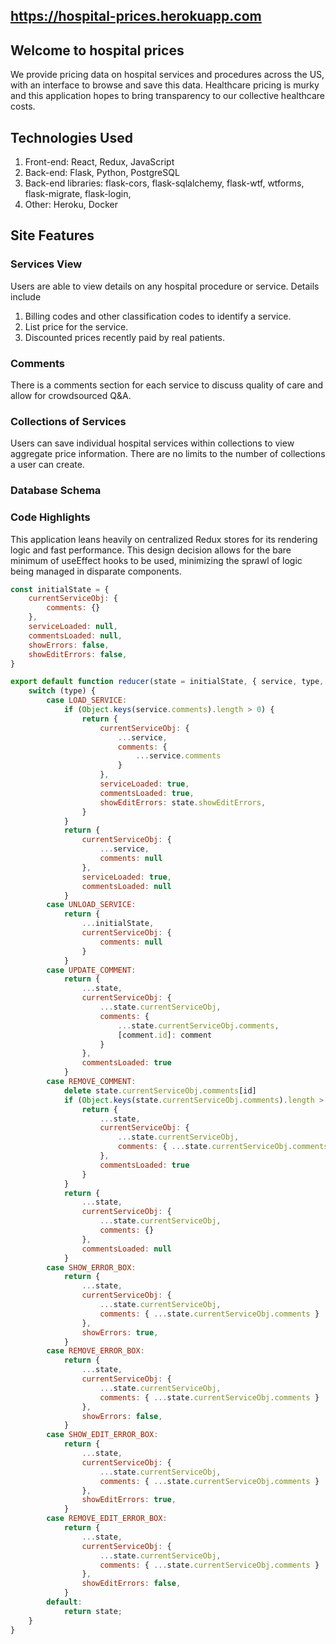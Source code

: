## https://hospital-prices.herokuapp.com

## Welcome to hospital prices

We provide pricing data on hospital services and procedures across the US, with an interface to browse and save this data. Healthcare pricing is murky and this application hopes to bring transparency to our collective healthcare costs.

## Technologies Used

1. Front-end: React, Redux, JavaScript
2. Back-end: Flask, Python, PostgreSQL
3. Back-end libraries: flask-cors, flask-sqlalchemy, flask-wtf, wtforms, flask-migrate, flask-login,
4. Other: Heroku, Docker

## Site Features

### Services View

Users are able to view details on any hospital procedure or service. Details include
1. Billing codes and other classification codes to identify a service.
2. List price for the service.
3. Discounted prices recently paid by real patients.

### Comments

There is a comments section for each service to discuss quality of care and allow for crowdsourced Q&A.

### Collections of Services

Users can save individual hospital services within collections to view aggregate price information. There are no limits to the number of collections a user can create.

### Database Schema

### Code Highlights

This application leans heavily on centralized Redux stores for its rendering logic and fast performance. This design decision allows for the bare minimum of useEffect hooks to be used, minimizing the sprawl of logic being managed in disparate components.

```js
const initialState = {
    currentServiceObj: {
        comments: {}
    },
    serviceLoaded: null,
    commentsLoaded: null,
    showErrors: false,
    showEditErrors: false,
}

export default function reducer(state = initialState, { service, type, comment, id }) {
    switch (type) {
        case LOAD_SERVICE:
            if (Object.keys(service.comments).length > 0) {
                return {
                    currentServiceObj: {
                        ...service,
                        comments: {
                            ...service.comments
                        }
                    },
                    serviceLoaded: true,
                    commentsLoaded: true,
                    showEditErrors: state.showEditErrors,
                }
            }
            return {
                currentServiceObj: {
                    ...service,
                    comments: null
                },
                serviceLoaded: true,
                commentsLoaded: null
            }
        case UNLOAD_SERVICE:
            return {
                ...initialState,
                currentServiceObj: {
                    comments: null
                }
            }
        case UPDATE_COMMENT:
            return {
                ...state,
                currentServiceObj: {
                    ...state.currentServiceObj,
                    comments: {
                        ...state.currentServiceObj.comments,
                        [comment.id]: comment
                    }
                },
                commentsLoaded: true
            }
        case REMOVE_COMMENT:
            delete state.currentServiceObj.comments[id]
            if (Object.keys(state.currentServiceObj.comments).length > 0) {
                return {
                    ...state,
                    currentServiceObj: {
                        ...state.currentServiceObj,
                        comments: { ...state.currentServiceObj.comments }
                    },
                    commentsLoaded: true
                }
            }
            return {
                ...state,
                currentServiceObj: {
                    ...state.currentServiceObj,
                    comments: {}
                },
                commentsLoaded: null
            }
        case SHOW_ERROR_BOX:
            return {
                ...state,
                currentServiceObj: {
                    ...state.currentServiceObj,
                    comments: { ...state.currentServiceObj.comments }
                },
                showErrors: true,
            }
        case REMOVE_ERROR_BOX:
            return {
                ...state,
                currentServiceObj: {
                    ...state.currentServiceObj,
                    comments: { ...state.currentServiceObj.comments }
                },
                showErrors: false,
            }
        case SHOW_EDIT_ERROR_BOX:
            return {
                ...state,
                currentServiceObj: {
                    ...state.currentServiceObj,
                    comments: { ...state.currentServiceObj.comments }
                },
                showEditErrors: true,
            }
        case REMOVE_EDIT_ERROR_BOX:
            return {
                ...state,
                currentServiceObj: {
                    ...state.currentServiceObj,
                    comments: { ...state.currentServiceObj.comments }
                },
                showEditErrors: false,
            }
        default:
            return state;
    }
}
```

